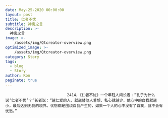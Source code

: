 ```yaml
---
date: May-25-2020 00:00:00
layout: post
title: 仁者不忧
subtitle: 神寓之言
description: >-
  神寓之言
image: >-
    /assets/img/Qtcreator-overview.png
optimized_image: >-
    /assets/img/Qtcreator-overview.png
category: Story
tags:
  - blog
  - Story
author: Ron
paginate: true
---
```


							　　2414，《仁者不忧》一个年轻人问长者：“孔子为什么说‘仁者不忧’？”长者说：“越仁爱的人，就越替他人着想，私心就越少，他心中的自我就越小，最后达到无我的境界。忧愁都是围绕自我产生的，如果一个人的心中没有了自我，就不会有忧愁。”
							
							
						